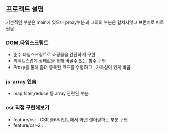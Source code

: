 
## 프로젝트 설명

기본적인 부분은 main에 있으나 proxy부분과 그외의 부분은  합치지않고 브런치로 따로 둿음

### DOM,타입스크립트

- 순수 타입스크립트로 쇼핑몰을 간단하게 구현
- 리액트스럽게 상태값을 통해 바꿀수 있는 함수 구현
-  Proxy를 통해 좀더 중복된 코드를 수정하고 , 가독성이 있게 바꿈



### js-array 연습
- map,filter,reduce 등 array 관련된 부분



### csr 직접 구현해보기
- feature/csr : CSR 클라이언트에서 화면 렌더링하는 부분 구현
- feature/csr-2 : 
